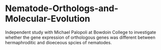 # Nematode-Orthologs-and-Molecular-Evolution
Independent study with Michael Palopoli at Bowdoin College to investigate whether the gene expression of orthologous genes was different between hermaphroditic and dioeceous spcies of nematodes. 
